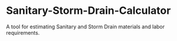 # Sanitary-Storm-Drain-Calculator
A tool for estimating Sanitary and Storm Drain materials and labor requirements.
